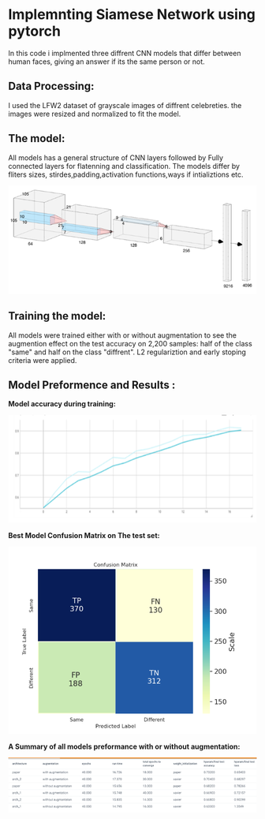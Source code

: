 # Implemnting Siamese Network using pytorch

In this code i implmented three diffrent CNN models that differ between human faces, giving an answer if its the same person or not.

## Data Processing:
I used the LFW2 dataset of grayscale images of diffrent celebreties.
the images were resized and normalized to fit the model. 

## The model:
All models has a general structure of CNN layers followed by Fully connected layers for flatenning and classification.
The models differ by fliters sizes, stirdes,padding,activation functions,ways if intializtions etc.

![image](figures/modell.png)

## Training the model:
All models were trained either with or without augmentation to see the augmention effect on the test accuracy
on 2,200 samples: half of the class "same" and half on the class "diffrent".
L2 regulariztion and early stoping criteria  were applied. 

## Model Preformence and Results :
**Model accuracy during training:**

![Image](figures/train_accuracy.png)

**Best Model Confusion Matrix on The test set:**

![Image](figures/conf_matrix.png)

**A Summary of all models preformance with or without augmentation:**

![Image](figures/model_pref.png)
